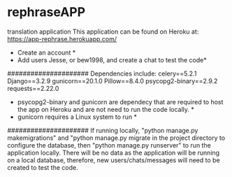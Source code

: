 # rephraseAPP
translation application
This application can be found on Heroku at: https://app-rephrase.herokuapp.com/
* Create an account *
* Add users Jesse, or bew1998, and create a chat to test the code*

#####################
Dependencies include: 
celery==5.2.1
Django==3.2.9
gunicorn==20.1.0
Pillow==8.4.0
psycopg2-binary==2.9.2
requests==2.22.0

* psycopg2-binary and gunicorn are dependecy that are required to host the app on Heroku and are not need to run the code locally. *
* gunicorn requires a Linux system to run *

#####################
If running locally,  "python manage.py makemigrations" and "python manage.py migrate in the project directory to configure the database, then "python manage.py runserver" to run
the application locally. There will be no data as the application will be running on a local database, therefore, new users/chats/messages will need to be created to test the code.
